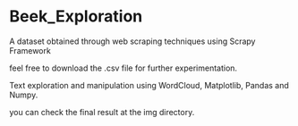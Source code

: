 # Beek_Exploration
A dataset obtained through web scraping techniques using Scrapy Framework 

feel free to download the .csv file for further experimentation.


Text exploration and manipulation using WordCloud, Matplotlib, Pandas and Numpy. 

you can check the final result at the img directory.

